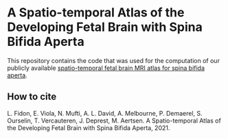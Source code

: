 # A Spatio-temporal Atlas of the Developing Fetal Brain with Spina Bifida Aperta

This repository contains the code that was used for the computation of our publicly available
 [spatio-temporal fetal brain MRI atlas for spina bifida aperta](https://www.synapse.org/#!Synapse:syn25887675/wiki/611424).
 
## How to cite
L. Fidon, E. Viola, N. Mufti, A. L. David, A. Melbourne, P. Demaerel, S. Ourselin, T. Vercauteren, J. Deprest, M. Aertsen.
A Spatio-temporal Atlas of the Developing Fetal Brain with Spina Bifida Aperta, 2021.